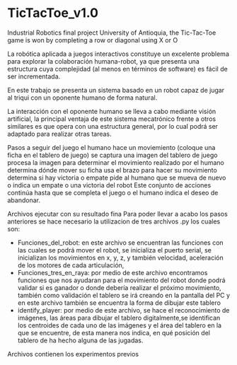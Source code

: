 # TicTacToe_v1.0
Industrial Robotics final project University of Antioquia, the Tic-Tac-Toe game is won by completing a row or diagonal using X or O

La robótica aplicada a juegos interactivos constituye un excelente problema para explorar la colaboración humana-robot, ya que presenta una estructura cuya complejidad (al menos en términos de software) es fácil de ser incrementada.

En este trabajo se presenta un sistema basado en un robot capaz de jugar al triqui con un oponente humano de forma natural.

La interacción con el oponente humano se lleva a cabo mediante visión artificial, la principal ventaja de este sistema mecatrónico frente a otros similares es que opera con una estructura general, por lo cual podrá ser adaptado para realizar otras tareas.

Pasos a seguir del juego
el humano hace un moviemiento (coloque una ficha en el tablero de juego)
se captura una imagen del tablero de juego
procesa la imagen para determinar el movimiento realizado por el humano
determina dónde mover su ficha
usa el brazo para hacer su movimiento
determina si hay victoria o empate
pide al humano que se mueva de nuevo o indica un empate o una victoria del robot
Este conjunto de acciones continúa hasta que se completa el juego o el humano indica el deseo de abandonar.

Archivos ejecutar con su resultado fina
Para poder llevar a acabo los pasos anteriores se hace necesario la utilizacion de tres archivos .py los cuales son:
  * Funciones_del_robot: en este archivo se encuentran las funciones con las cuales se podrá mover el robot, se inicializa el puerto serial, se inicializan los        movimientos en x, y, z, y también velocidad, aceleración de los motores de cada articulación, 
  * Funciones_tres_en_raya: por medio de este archivo encontramos funciones que nos ayudaran para el movimiento del robot donde podrá validar si es ganador o  donde debería realizar el próximo movimiento, también como validación el tablero se irá creando  en la pantalla del PC y en este archivo también se encuentra la forma de dibujar este tablero 
  * identify_player: por medio de este archivo, se hace el reconocimiento de imágenes, las áreas para dibujar el tablero digitalmente,se identifican los centroides de cada uno de las imágenes y el área del tablero en la que se encuentre, de esta manera nos indica, en qué posición del tablero de ha hecho alguna de las jugadas.

Archivos contienen los experimentos previos
